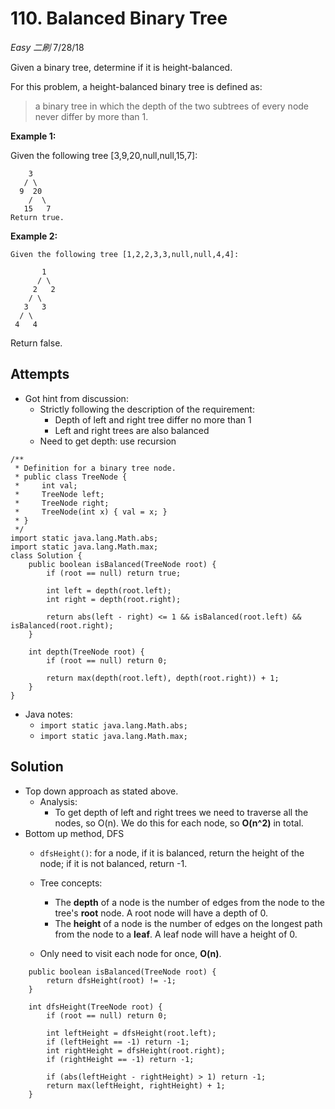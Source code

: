 # 110. Balanced Binary Tree
*Easy* *二刷*
7/28/18

Given a binary tree, determine if it is height-balanced.

For this problem, a height-balanced binary tree is defined as:

> a binary tree in which the depth of the two subtrees of every node never differ by more than 1.

**Example 1:**

Given the following tree [3,9,20,null,null,15,7]:
```
    3
   / \
  9  20
    /  \
   15   7
Return true.
```
**Example 2:**
```
Given the following tree [1,2,2,3,3,null,null,4,4]:

       1
      / \
     2   2
    / \
   3   3
  / \
 4   4
 ```
Return false.

## Attempts
* Got hint from discussion:
  - Strictly following the description of the requirement:
    - Depth of left and right tree differ no more than 1
    - Left and right trees are also balanced
  - Need to get depth: use recursion
```
/**
 * Definition for a binary tree node.
 * public class TreeNode {
 *     int val;
 *     TreeNode left;
 *     TreeNode right;
 *     TreeNode(int x) { val = x; }
 * }
 */
import static java.lang.Math.abs;
import static java.lang.Math.max;
class Solution {
    public boolean isBalanced(TreeNode root) {
        if (root == null) return true;

        int left = depth(root.left);
        int right = depth(root.right);

        return abs(left - right) <= 1 && isBalanced(root.left) && isBalanced(root.right);
    }

    int depth(TreeNode root) {
        if (root == null) return 0;

        return max(depth(root.left), depth(root.right)) + 1;
    }
}
```
* Java notes:
  - ```import static java.lang.Math.abs;```
  - ```import static java.lang.Math.max;```

## Solution
* Top down approach as stated above.
  - Analysis:
    - To get depth of left and right trees we need to traverse all the nodes, so O(n). We do this for each node, so **O(n^2)** in total.
* Bottom up method, DFS
  - ```dfsHeight()```: for a node, if it is balanced, return the height of the node; if it is not balanced, return -1.
  - Tree concepts:
    - The **depth** of a node is the number of edges from the node to the tree's **root** node. A root node will have a depth of 0.
    - The **height** of a node is the number of edges on the longest path from the node to a **leaf**. A leaf node will have a height of 0.

  - Only need to visit each node for once, **O(n)**.  
```
    public boolean isBalanced(TreeNode root) {
        return dfsHeight(root) != -1;
    }

    int dfsHeight(TreeNode root) {
        if (root == null) return 0;

        int leftHeight = dfsHeight(root.left);
        if (leftHeight == -1) return -1;
        int rightHeight = dfsHeight(root.right);
        if (rightHeight == -1) return -1;

        if (abs(leftHeight - rightHeight) > 1) return -1;
        return max(leftHeight, rightHeight) + 1;
    }
```
